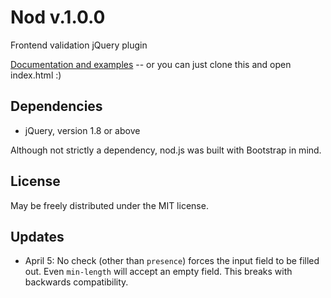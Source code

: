 Nod v.1.0.0
===========

Frontend validation jQuery plugin

[Documentation and examples](http://casperin.github.com/nod "nod") -- or you can just clone this and open index.html :)


Dependencies
------------

* jQuery, version 1.8 or above

Although not strictly a dependency, nod.js was built with Bootstrap in mind.


License
-------

May be freely distributed under the MIT license.


Updates
-------

* April 5: No check (other than `presence`) forces the input field to be filled out. Even `min-length` will accept an empty field. This breaks with backwards compatibility.
